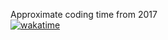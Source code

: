 Approximate coding time from 2017<br>
[![wakatime](https://wakatime.com/badge/user/219dac32-adb4-4042-b041-8bb6cbc3f546.svg?style=flat)](https://wakatime.com/@219dac32-adb4-4042-b041-8bb6cbc3f546)
